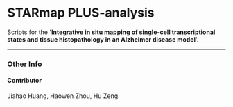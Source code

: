 # STARmap PLUS-analysis

Scripts for the '**Integrative in situ mapping of single-cell transcriptional states and tissue histopathology in an Alzheimer disease model**'. 

***


### Other Info

#### Contributor

Jiahao Huang, Haowen Zhou, Hu Zeng

